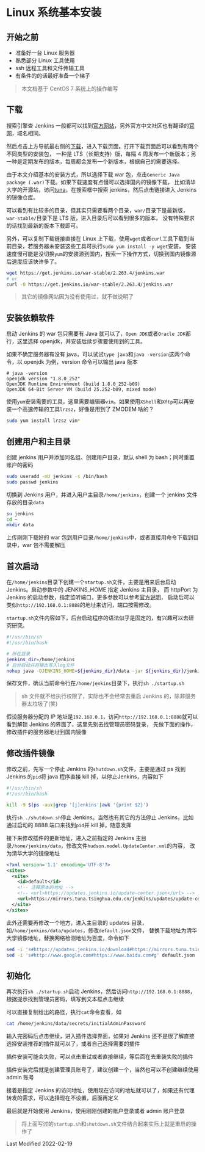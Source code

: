 # Linux 系统基本安装

## 开始之前

- 准备好一台 Linux 服务器
- 熟悉部分 Linux 工具使用
- ssh 远程工具和文件传输工具
- 有条件的的话最好准备一个梯子

> 本文档基于 CentOS 7 系统上的操作编写

## 下载

搜索引擎查 Jenkins 一般都可以找到[官方网站](https://www.jenkins.io/)，另外官方中文社区也有翻译的[官网](https://www.jenkins.io/zh/)，域名相同。

然后点击上方导航最右侧的[下载](https://www.jenkins.io/download/)，进入下载页面。打开下载页面后可以看到有两个不同类型的安装包，
一种是 LTS（长期支持）版，每隔 4 周发布一个新版本；另一种是定期发布的版本，每周都会发布一个新版本，根据自己的需要选择。

由于本文介绍基本的安装方式，所以选择下载 war 包，点击`Generic Java package (.war)`下载。如果下载速度有点慢可以选择国内的镜像下载，
比如清华大学的开源站，访问[tuna](https://mirrors.tuna.tsinghua.edu.cn/)，在搜索框中搜索 jenkins，然后点击链接进入 Jenkins 的镜像仓库。

可以看到有比较多的目录，但其实只需要看两个目录，`war/`目录下是最新版，`war-stable/`目录下是 LTS 版，进入目录后可以看到很多的版本，
没有特殊要求的话找到最新的版本下载即可。

另外，可以复制下载链接直接在 Linux 上下载，使用`wget`或者`curl`工具下载到当前目录，若服务器未安装这些工具可执行`sudo yum install -y wget`安装，
安装速度慢可能是没切换`yum`的安装源到国内，搜索一下操作方式，切换到国内镜像源后速度应该快许多了。

```bash
wget https://get.jenkins.io/war-stable/2.263.4/jenkins.war
# or
curl -O https://get.jenkins.io/war-stable/2.263.4/jenkins.war
```

> 其它的镜像网站因为没有使用过，就不做说明了

## 安装依赖软件

启动 Jenkins 的 war 包只需要有 Java 就可以了，`Open JDK`或者`Oracle JDK`都行，这里选择 openjdk，并安装后续步骤要使用到的工具。

如果不确定服务器有没有 java，可以试试`type java`和`java -version`这两个命令，以 openjdk 为例，version 命令可以输出 java 版本

```text
# java -version
openjdk version "1.8.0_252"
OpenJDK Runtime Environment (build 1.8.0_252-b09)
OpenJDK 64-Bit Server VM (build 25.252-b09, mixed mode)
```

使用`yum`安装需要的工具，这里需要编辑器`vim`。如果使用`XShell`和`Xftp`可以再安装一个高速传输的工具`lrzsz`，好像是用到了 ZMODEM 啥的？

```bash
sudo yum install lrzsz vim*
```

## 创建用户和主目录

创建 jenkins 用户并添加同名组、创建用户目录，默认 shell 为 bash；同时重置账户的密码

```bash
sudo useradd -mU jenkins -s /bin/bash
sudo passwd jenkins
```

切换到 Jenkins 用户，并进入用户主目录`/home/jenkins`，创建一个 jenkins 文件存放的目录`data`

```bash
su jenkins
cd ~
mkdir data
```

上传刚刚下载好的 war 包到用户目录`/home/jenkins`中，或者直接用命令下载到目录中，war 包不需要解压

## 首次启动

在`/home/jenkins`目录下创建一个`startup.sh`文件，主要是用来后台启动 Jenkins。启动参数中的 JENKINS_HOME 指定 Jenkins 主目录，
而 httpPort 为 Jenkins 的启动参数，指定监听端口，更多参数可以参考[官方说明](https://www.jenkins.io/doc/book/installing/initial-settings/)，
启动后可以类似`http://192.168.0.1:8888`的地址来访问，端口按需修改。

`startup.sh`文件内容如下，后台启动程序的语法似乎是固定的，有兴趣可以去研究研究。

```bash
#!/usr/bin/sh
#!/usr/bin/bash

# 所在目录
jenkins_dir=/home/jenkins
# 后台启动并将输出写入log文件
nohup java -DJENKINS_HOME=${jenkins_dir}/data -jar ${jenkins_dir}/jenkins.war --httpPort=8888 > ${jenkins_dir}/jenkins.log 2>&1 &
```

保存文件，确认当前命令行在`/home/jenkins`目录下，执行`sh ./startup.sh`

> sh 文件就不给执行权限了，实际也不会经常去重启 Jenkins 的，除非服务器太垃圾了(笑)

假设服务器分配的 IP 地址是`192.168.0.1`，访问`http://192.168.0.1:8888`就可以看到解锁 Jenkins 的界面了，这里先别去找管理员密码登录，
先做下面的操作，修改插件的服务器地址到国内镜像

## 修改插件镜像

修改之前，先写一个停止 Jenkins 的`shutdown.sh`文件，主要是通过 ps 找到 Jenkins 的`pid`将 java 程序直接 kill 掉，以停止Jenkins，内容如下

```bash
#!/usr/bin/sh
#!/usr/bin/bash

kill -9 $(ps -aux|grep '[j]enkins'|awk '{print $2}')
```

执行`sh ./shutdown.sh`停止 Jenkins。当然也有其它的方法停止 Jenkins，比如通过启动的 8888 端口来找到`pid`并 kill 掉，随意发挥

接下来修改插件的更新地址，进入之前指定的 Jenkins 主目录`/home/jenkins/data`，修改文件`hudson.model.UpdateCenter.xml`的内容，
改为清华大学的镜像地址

```xml
<?xml version='1.1' encoding='UTF-8'?>
<sites>
  <site>
    <id>default</id>
    <!-- 注释原本的地址 -->
    <!-- <url>https://updates.jenkins.io/update-center.json</url> -->
    <url>https://mirrors.tuna.tsinghua.edu.cn/jenkins/updates/update-center.json</url>
  </site>
</sites>
```

此外还需要再修改一个地方，进入主目录的 updates 目录，如`/home/jenkins/data/updates`，修改`default.json`文件，
替换下载地址为清华大学镜像地址，替换网络检测地址为百度，命令如下

```bash
sed -i 's#https://updates.jenkins.io/download#https://mirrors.tuna.tsinghua.edu.cn/jenkins#g' default.json
sed -i 's#http://www.google.com#https://www.baidu.com#g' default.json
```

## 初始化

再次执行`sh ./startup.sh`启动 Jenkins，然后访问`http://192.168.0.1:8888`，根据提示找到管理员密码，填写到文本框点击继续

可以直接复制给出的路径，执行`cat`命令查看，如

```bash
cat /home/jenkins/data/secrets/initialAdminPassword
```

输入完密码后点击继续，进入插件选择界面，如果对 Jenkins 还不是很了解直接选择安装推荐的插件就可以了，或者自己选择需要的插件

插件安装可能会失败，可以点击重试或者直接继续，等后面在去重装失败的插件

插件安装完后就是创建管理员账号了，建议创建一个，当然也可以不创建继续使用 admin 账号

接着是指定 Jenkins 的访问地址，使用现在访问的地址就可以了，如果还有代理转发的需求，可以选择现在不设置，后面再定义

最后就是开始使用 Jenkins，使用刚刚创建的账户登录或者 admin 账户登录

> 将上面写过的`startup.sh`和`shutdown.sh`文件结合起来实际上就是重启的操作了

Last Modified 2022-02-19
